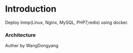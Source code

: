 # Introduction

Deploy lnmp(Linux, Nginx, MySQL, PHP7,redis) using docker.

### Architecture

Auther by WangDongyang





